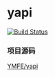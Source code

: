 # yapi

[![Build Status](https://cloud.drone.io/api/badges/v7lin/yapi/status.svg)](https://cloud.drone.io/v7lin/yapi)

### 项目源码

[YMFE/yapi](https://github.com/YMFE/yapi)

